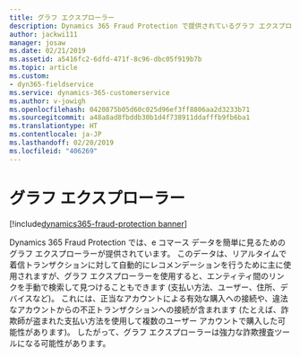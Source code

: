 ```yaml
---
title: グラフ エクスプローラー
description: Dynamics 365 Fraud Protection で提供されているグラフ エクスプローラーを使用すると、Dynamics 365 Fraud Protection ナレッジ グラフにロードされた e コマース データを簡単に表示できます。
author: jackwi111
manager: josaw
ms.date: 02/21/2019
ms.assetid: a5416fc2-6dfd-471f-8c96-dbc05f919b7b
ms.topic: article
ms.custom:
- dyn365-fieldservice
ms.service: dynamics-365-customerservice
ms.author: v-jowigh
ms.openlocfilehash: 0420875b05d60c025d96ef3ff8806aa2d3233b71
ms.sourcegitcommit: a48a8ad8fbddb30b1d4f738911ddafffb9fb6ba1
ms.translationtype: HT
ms.contentlocale: ja-JP
ms.lasthandoff: 02/20/2019
ms.locfileid: "406269"
---
```

#  <a name="graph-explorer"></a>グラフ エクスプローラー
[!include[dynamics365-fraud-protection banner](../../../includes/dynamics365-fraud-protection.md)]






Dynamics 365 Fraud Protection では、e コマース データを簡単に見るためのグラフ エクスプローラーが提供されています。 このデータは、リアルタイムで着信トランザクションに対して自動的にレコメンデーションを行うために主に使用されますが、グラフ エクスプローラーを使用すると、エンティティ間のリンクを手動で検索して見つけることもできます (支払い方法、ユーザー、住所、デバイスなど)。 これには、正当なアカウントによる有効な購入への接続や、違法なアカウントからの不正トランザクションへの接続が含まれます (たとえば、詐欺師が盗まれた支払い方法を使用して複数のユーザー アカウントで購入した可能性があります)。 したがって、グラフ エクスプローラーは強力な詐欺捜査ツールになる可能性があります。
